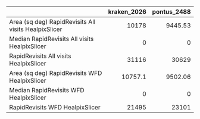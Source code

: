|                                                      |   kraken_2026 |   pontus_2488 |
|:-----------------------------------------------------|--------------:|--------------:|
| Area (sq deg) RapidRevisits All visits HealpixSlicer |       10178   |       9445.53 |
| Median RapidRevisits All visits HealpixSlicer        |           0   |          0    |
| RapidRevisits All visits HealpixSlicer               |       31116   |      30629    |
| Area (sq deg) RapidRevisits WFD HealpixSlicer        |       10757.1 |       9502.06 |
| Median RapidRevisits WFD HealpixSlicer               |           0   |          0    |
| RapidRevisits WFD HealpixSlicer                      |       21495   |      23101    |
